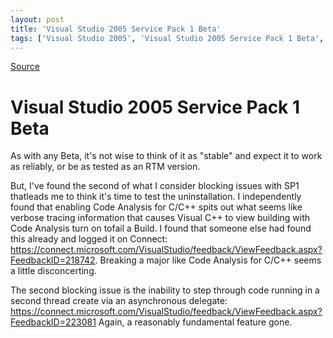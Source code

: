 ```yaml
---
layout: post
title: 'Visual Studio 2005 Service Pack 1 Beta'
tags: ['Visual Studio 2005', 'Visual Studio 2005 Service Pack 1 Beta', 'msmvps']
---
```

[Source](http://blogs.msmvps.com/peterritchie/2006/10/10/visual-studio-2005-service-pack-1-beta/ "Permalink to Visual Studio 2005 Service Pack 1 Beta")

# Visual Studio 2005 Service Pack 1 Beta

As with any Beta, it's not wise to think of it as "stable" and expect it to work as reliably, or be as tested as an RTM version.

But, I've found the second of what I consider blocking issues with SP1 thatleads me to think it's time to test the uninstallation. I independently found that enabling Code Analysis for C/C++ spits out what seems like verbose tracing information that causes Visual C++ to view building with Code Analysis turn on tofail a Build. I found that someone else had found this already and logged it on Connect: <https://connect.microsoft.com/VisualStudio/feedback/ViewFeedback.aspx?FeedbackID=218742>. Breaking a major like Code Analysis for C/C++ seems a little disconcerting.

The second blocking issue is the inability to step through code running in a second thread create via an asynchronous delegate: <https://connect.microsoft.com/VisualStudio/feedback/ViewFeedback.aspx?FeedbackID=223081> Again, a reasonably fundamental feature gone.


